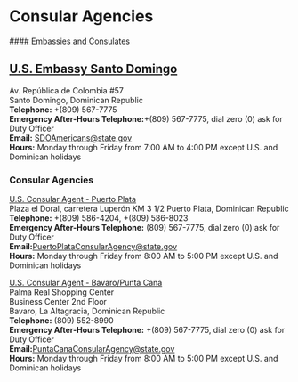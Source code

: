 # Consular Agencies

[#### Embassies and Consulates](javascript:void(0); "Embassies and Consulates")

## [U.S. Embassy Santo Domingo](https://do.usembassy.gov/)

Av. República de Colombia #57  
Santo Domingo, Dominican Republic  
**Telephone:** +(809) 567-7775  
**Emergency After-Hours Telephone:**+(809) 567-7775, dial zero (0) ask for Duty Officer  
**Email:** [SDOAmericans@state.gov](mailto:SDOAmericans@state.gov)  
**Hours:** Monday through Friday from 7:00 AM to 4:00 PM except U.S. and Dominican holidays

### Consular Agencies

[U.S. Consular Agent - Puerto Plata](https://do.usembassy.gov/services/consular-agency-in-puerto-plata/ "Original URL: https://do.usembassy.gov/u-s-citizen-services/consular-agency-puerto-plata/. Click or tap if you trust this link.")  
Plaza el Doral, carretera Luperón KM 3 1/2 Puerto Plata, Dominican Republic  
**Telephone:** +(809) 586-4204, +(809) 586-8023  
**Emergency After-Hours Telephone:** (809) 567-7775, dial zero (0) ask for Duty Officer  
**Email:**[PuertoPlataConsularAgency@state.gov](mailto:PuertoPlataConsularAgency@state.gov)  
**Hours:** Monday through Friday from 8:00 AM to 5:00 PM except U.S. and Dominican holidays

[U.S. Consular Agent - Bavaro/Punta Cana](https://do.usembassy.gov/services/consular-agency-in-bavaro-punta-cana/ "https://do.usembassy.gov/services/consular-agency-in-bavaro-punta-cana/")  
Palma Real Shopping Center  
Business Center 2nd Floor  
Bavaro, La Altagracia, Dominican Republic  
**Telephone:** (809) 552-8990  
**Emergency After-Hours Telephone:** +(809) 567-7775, dial zero (0) ask for Duty Officer  
**Email:**[PuntaCanaConsularAgency@state.gov](mailto:PuntaCanaConsularAgency@state.gov)  
**Hours:** Monday through Friday from 8:00 AM to 5:00 PM except U.S. and Dominican holidays